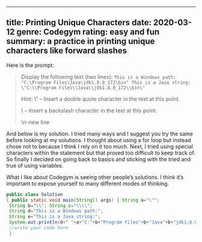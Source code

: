 ---
title: Printing Unique Characters
date: 2020-03-12
genre: Codegym
rating: easy and fun
summary: a practice in printing unique characters like forward slashes
----

Here is the prompt:
> Display the following text (two lines):
> `This is a Windows path: "C:\Program Files\Java\jdk1.8.0_172\bin" This is a Java string: \"C:\\Program Files\\Java\\jdk1.8.0_172\\bin\"`
> 
> Hint:
> \” – Insert a double quote character in the text at this point. 
> 
> \ – Insert a backslash character in the text at this point. 
> 
> \n-new line

And below is my solution. I tried many ways and I suggest you try the same before looking at my solutions. I thought about using a for loop but instead chose not to because I think I rely on it too much. Next, I tried using special characters within the statement but that proved too difficult to keep track of. So finally I decided on going back to basics and sticking with the tried and true of using variables. 

What I like about Codegym is seeing other people’s solutions. I think it’s important to expose yourself to many different modes of thinking.

```java
public class Solution 
{ public static void main(String[] args) { String a="\"";
 String b="\\"; String c="\\\\"; 
 String d="This is a Windows path:"; 
 String e="This is a Java string:"; 
 System.out.println(d+" "+a+"C:"+b+"Program Files"+b+"Java"+b+"jdk1.8.0_172"+b+"bin"+a +"\n"+e+" "+b+a+"C:"+c+"Program Files"+c+"Java"+c+"jdk1.8.0_172"+c+"bin"+b+a); 
 //write your code here 
 }
```